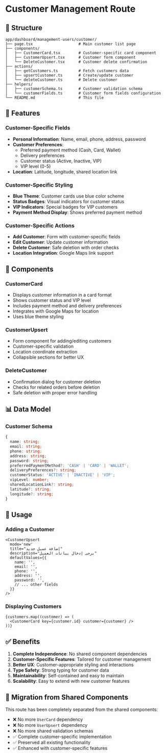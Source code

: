 # Customer Management Route

## 📁 Structure

```
app/dashboard/management-users/customer/
├── page.tsx                    # Main customer list page
├── components/
│   ├── CustomerCard.tsx        # Customer-specific card component
│   ├── CustomerUpsert.tsx      # Customer form component
│   └── DeleteCustomer.tsx      # Customer delete confirmation
├── actions/
│   ├── getCustomers.ts         # Fetch customers data
│   ├── upsertCustomer.ts       # Create/update customer
│   └── deleteCustomer.ts       # Delete customer
├── helpers/
│   ├── customerSchema.ts       # Customer validation schema
│   └── customerFields.ts       # Customer form fields configuration
└── README.md                   # This file
```

## 🎯 Features

### Customer-Specific Fields
- **Personal Information**: Name, email, phone, address, password
- **Customer Preferences**: 
  - Preferred payment method (Cash, Card, Wallet)
  - Delivery preferences
  - Customer status (Active, Inactive, VIP)
  - VIP level (0-5)
- **Location**: Latitude, longitude, shared location link

### Customer-Specific Styling
- **Blue Theme**: Customer cards use blue color scheme
- **Status Badges**: Visual indicators for customer status
- **VIP Indicators**: Special badges for VIP customers
- **Payment Method Display**: Shows preferred payment method

### Customer-Specific Actions
- **Add Customer**: Form with customer-specific fields
- **Edit Customer**: Update customer information
- **Delete Customer**: Safe deletion with order checks
- **Location Integration**: Google Maps link support

## 🔧 Components

### CustomerCard
- Displays customer information in a card format
- Shows customer status and VIP level
- Includes payment method and delivery preferences
- Integrates with Google Maps for location
- Uses blue theme styling

### CustomerUpsert
- Form component for adding/editing customers
- Customer-specific validation
- Location coordinate extraction
- Collapsible sections for better UX

### DeleteCustomer
- Confirmation dialog for customer deletion
- Checks for related orders before deletion
- Safe deletion with proper error handling

## 📊 Data Model

### Customer Schema
```typescript
{
  name: string;
  email: string;
  phone: string;
  address: string;
  password: string;
  preferredPaymentMethod?: 'CASH' | 'CARD' | 'WALLET';
  deliveryPreferences?: string;
  customerStatus: 'ACTIVE' | 'INACTIVE' | 'VIP';
  vipLevel: number;
  sharedLocationLink?: string;
  latitude?: string;
  longitude?: string;
}
```

## 🚀 Usage

### Adding a Customer
```tsx
<CustomerUpsert
  mode='new'
  title="إضافة عميل جديد"
  description="يرجى إدخال بيانات العميل"
  defaultValues={{
    name: '',
    email: '',
    phone: '',
    address: '',
    password: '',
    // ... other fields
  }}
/>
```

### Displaying Customers
```tsx
{customers.map((customer) => (
  <CustomerCard key={customer.id} customer={customer} />
))}
```

## ✅ Benefits

1. **Complete Independence**: No shared component dependencies
2. **Customer-Specific Features**: Tailored for customer management
3. **Better UX**: Customer-appropriate styling and interactions
4. **Type Safety**: Strong typing for customer data
5. **Maintainability**: Self-contained and easy to maintain
6. **Scalability**: Easy to extend with new customer features

## 🔄 Migration from Shared Components

This route has been completely separated from the shared components:
- ❌ No more `UserCard` dependency
- ❌ No more `UserUpsert` dependency  
- ❌ No more shared validation schemas
- ✅ Complete customer-specific implementation
- ✅ Preserved all existing functionality
- ✅ Enhanced with customer-specific features 